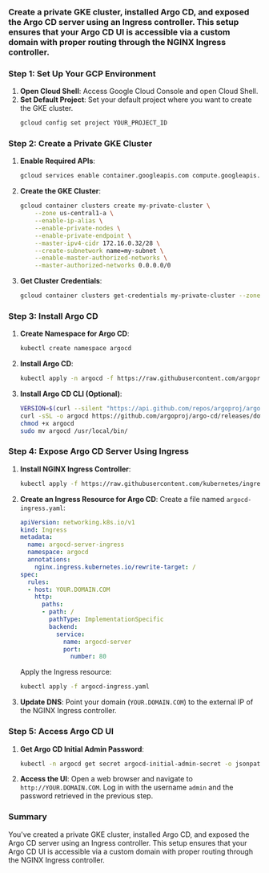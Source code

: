 ### Create a private GKE cluster, installed Argo CD, and exposed the Argo CD server using an Ingress controller. This setup ensures that your Argo CD UI is accessible via a custom domain with proper routing through the NGINX Ingress controller.

### Step 1: Set Up Your GCP Environment

1. **Open Cloud Shell**: Access Google Cloud Console and open Cloud Shell.
2. **Set Default Project**: Set your default project where you want to create the GKE cluster.
   ```sh
   gcloud config set project YOUR_PROJECT_ID
   ```

### Step 2: Create a Private GKE Cluster

1. **Enable Required APIs**:
   ```sh
   gcloud services enable container.googleapis.com compute.googleapis.com
   ```

2. **Create the GKE Cluster**:
   ```sh
   gcloud container clusters create my-private-cluster \
       --zone us-central1-a \
       --enable-ip-alias \
       --enable-private-nodes \
       --enable-private-endpoint \
       --master-ipv4-cidr 172.16.0.32/28 \
       --create-subnetwork name=my-subnet \
       --enable-master-authorized-networks \
       --master-authorized-networks 0.0.0.0/0
   ```

3. **Get Cluster Credentials**:
   ```sh
   gcloud container clusters get-credentials my-private-cluster --zone us-central1-a
   ```

### Step 3: Install Argo CD

1. **Create Namespace for Argo CD**:
   ```sh
   kubectl create namespace argocd
   ```

2. **Install Argo CD**:
   ```sh
   kubectl apply -n argocd -f https://raw.githubusercontent.com/argoproj/argo-cd/stable/manifests/install.yaml
   ```

3. **Install Argo CD CLI (Optional)**:
   ```sh
   VERSION=$(curl --silent "https://api.github.com/repos/argoproj/argo-cd/releases/latest" | jq -r .tag_name)
   curl -sSL -o argocd https://github.com/argoproj/argo-cd/releases/download/$VERSION/argocd-linux-amd64
   chmod +x argocd
   sudo mv argocd /usr/local/bin/
   ```

### Step 4: Expose Argo CD Server Using Ingress

1. **Install NGINX Ingress Controller**:
   ```sh
   kubectl apply -f https://raw.githubusercontent.com/kubernetes/ingress-nginx/main/deploy/static/provider/cloud/deploy.yaml
   ```

2. **Create an Ingress Resource for Argo CD**:
   Create a file named `argocd-ingress.yaml`:
   ```yaml
   apiVersion: networking.k8s.io/v1
   kind: Ingress
   metadata:
     name: argocd-server-ingress
     namespace: argocd
     annotations:
       nginx.ingress.kubernetes.io/rewrite-target: /
   spec:
     rules:
     - host: YOUR.DOMAIN.COM
       http:
         paths:
         - path: /
           pathType: ImplementationSpecific
           backend:
             service:
               name: argocd-server
               port:
                 number: 80
   ```

   Apply the Ingress resource:
   ```sh
   kubectl apply -f argocd-ingress.yaml
   ```

3. **Update DNS**: Point your domain (`YOUR.DOMAIN.COM`) to the external IP of the NGINX Ingress controller.

### Step 5: Access Argo CD UI

1. **Get Argo CD Initial Admin Password**:
   ```sh
   kubectl -n argocd get secret argocd-initial-admin-secret -o jsonpath="{.data.password}" | base64 -d
   ```

2. **Access the UI**: Open a web browser and navigate to `http://YOUR.DOMAIN.COM`. Log in with the username `admin` and the password retrieved in the previous step.

### Summary
You've created a private GKE cluster, installed Argo CD, and exposed the Argo CD server using an Ingress controller. This setup ensures that your Argo CD UI is accessible via a custom domain with proper routing through the NGINX Ingress controller.